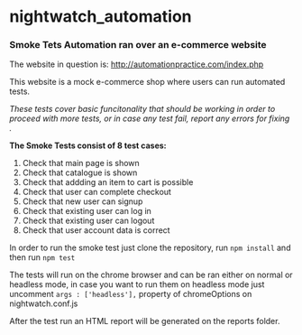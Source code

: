 # nightwatch_automation

### Smoke Tets Automation ran over an e-commerce website
The website in question is: http://automationpractice.com/index.php

This website is a mock e-commerce shop where users can run automated tests.


_These tests cover basic funcitonality that should be working in order 
to proceed with more tests, or in case any test fail, report any errors for fixing  ._

__The Smoke Tests consist of 8 test cases:__

1. Check that main page is shown
2. Check that catalogue is shown
3. Check that addding an item to cart is possible
4. Check that user can complete checkout
5. Check that new user can signup
6. Check that existing user can log in
7. Check that existing user can logout
8. Check that user account data is correct

In order to run the smoke test just clone the repository, run `npm install` 
and then run `npm test` 

The tests will run on the chrome browser and can be ran either on normal or headless mode, in case you want to run them
on headless mode just uncomment `args : ['headless'],` property of chromeOptions on nightwatch.conf.js  


After the test run an HTML report will be generated on the reports folder.

